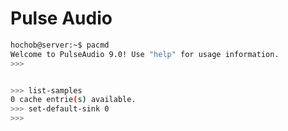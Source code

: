 # Pulse Audio


```sh
hochob@server:~$ pacmd
Welcome to PulseAudio 9.0! Use "help" for usage information.
>>> 
```

```sh

```

```sh
>>> list-samples
0 cache entrie(s) available.
>>> set-default-sink 0
>>> 
```